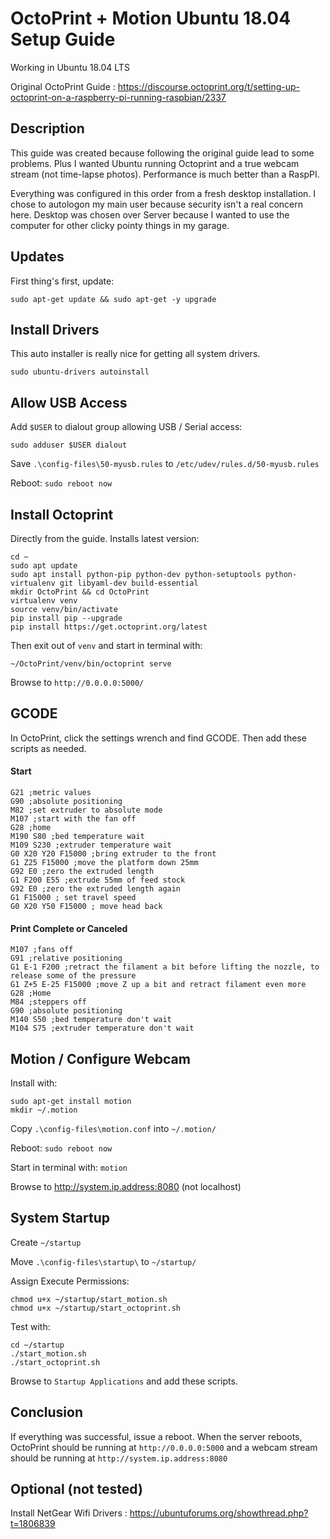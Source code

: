 # OctoPrint + Motion Ubuntu 18.04 Setup Guide

Working in Ubuntu 18.04 LTS

Original OctoPrint Guide : https://discourse.octoprint.org/t/setting-up-octoprint-on-a-raspberry-pi-running-raspbian/2337

## Description

This guide was created because following the original guide lead to some problems. Plus I wanted Ubuntu running Octoprint and a true webcam stream (not time-lapse photos). Performance is much better than a RaspPI.

Everything was configured in this order from a fresh desktop installation.
I chose to autologon my main user because security isn't a real concern here.
Desktop was chosen over Server because I wanted to use the computer for other clicky pointy things in my garage.

## Updates

First thing's first, update:

```
sudo apt-get update && sudo apt-get -y upgrade
```

## Install Drivers

This auto installer is really nice for getting all system drivers.

```
sudo ubuntu-drivers autoinstall
```

## Allow USB Access

Add `$USER` to dialout group allowing USB / Serial access:

```
sudo adduser $USER dialout
```

Save `.\config-files\50-myusb.rules` to `/etc/udev/rules.d/50-myusb.rules`

Reboot: `sudo reboot now`

## Install Octoprint

Directly from the guide. Installs latest version:

```
cd ~
sudo apt update
sudo apt install python-pip python-dev python-setuptools python-virtualenv git libyaml-dev build-essential
mkdir OctoPrint && cd OctoPrint
virtualenv venv
source venv/bin/activate
pip install pip --upgrade
pip install https://get.octoprint.org/latest
```

Then exit out of `venv` and start in terminal with:

```
~/OctoPrint/venv/bin/octoprint serve
```

Browse to `http://0.0.0.0:5000/`

## GCODE

In OctoPrint, click the settings wrench and find GCODE. Then add these scripts as needed.

#### Start

```
G21 ;metric values
G90 ;absolute positioning
M82 ;set extruder to absolute mode
M107 ;start with the fan off
G28 ;home
M190 S80 ;bed temperature wait
M109 S230 ;extruder temperature wait
G0 X20 Y20 F15000 ;bring extruder to the front
G1 Z25 F15000 ;move the platform down 25mm
G92 E0 ;zero the extruded length
G1 F200 E55 ;extrude 55mm of feed stock
G92 E0 ;zero the extruded length again
G1 F15000 ; set travel speed
G0 X20 Y50 F15000 ; move head back
```

#### Print Complete or Canceled

```
M107 ;fans off
G91 ;relative positioning
G1 E-1 F200 ;retract the filament a bit before lifting the nozzle, to release some of the pressure
G1 Z+5 E-25 F15000 ;move Z up a bit and retract filament even more
G28 ;Home
M84 ;steppers off
G90 ;absolute positioning
M140 S50 ;bed temperature don't wait
M104 S75 ;extruder temperature don't wait
```

## Motion / Configure Webcam

Install with:

```
sudo apt-get install motion
mkdir ~/.motion
```

Copy `.\config-files\motion.conf` into `~/.motion/`

Reboot: `sudo reboot now`

Start in terminal with: `motion`

Browse to http://system.ip.address:8080 (not localhost)

## System Startup

Create `~/startup`

Move `.\config-files\startup\` to `~/startup/`

Assign Execute Permissions:

```
chmod u+x ~/startup/start_motion.sh
chmod u+x ~/startup/start_octoprint.sh
```

Test with:

```
cd ~/startup
./start_motion.sh
./start_octoprint.sh
```

Browse to `Startup Applications` and add these scripts.

## Conclusion

If everything was successful, issue a reboot. When the server reboots, OctoPrint should be running at `http://0.0.0.0:5000` and a webcam stream should be running at `http://system.ip.address:8080`

## Optional (not tested)

Install NetGear Wifi Drivers : https://ubuntuforums.org/showthread.php?t=1806839
